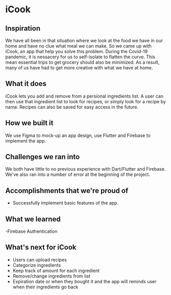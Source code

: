 # iCook

## Inspiration
We have all been in that situation where we look at the food we have in our home and have no clue what meal we can make. So we came up with iCook, an app that help you solve this problem. During the Covid-19 pandemic, it is nessacery for us to self-isolate to flatten the curve. This mean essential trips to get grocery should also be minimized. As a result, many of us have had to get more creative with what we have at home.

## What it does
iCook lets you add and remove from a persional ingredients list. A user can then use that ingredient list to look for recipes, or simply look for a recipe by name. Recipes can also be saved for easy access in the future.

## How we built it
We use Figma to mock-up an app design, use Flutter and Firebase to implement the app.

## Challenges we ran into
We both have little to no previous experience with Dart/Flutter and Firebase. We've also ran into a number of error at the beginning of the project.

## Accomplishments that we're proud of
- Successfully implement basic features of the app.

## What we learned
-Firebase Authentication

## What's next for iCook
- Users can upload recipes
- Categorize ingredients
- Keep track of amount for each ingredient
- Remove/change ingredients from list
- Expiration date or when they bought it and the app will reminds user when their ingredients go back

